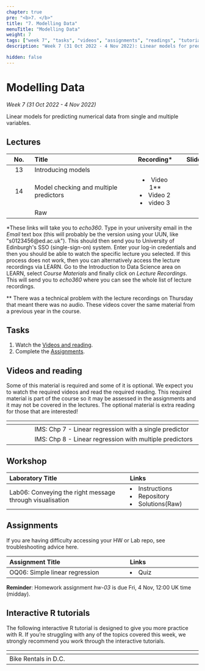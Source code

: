 ```yaml
---
chapter: true
pre: "<b>7. </b>"
title: "7. Modelling Data"
menuTitle: "Modelling Data"
weight: 7
tags: ["week 7", "tasks", "videos", "assignments", "readings", "tutorials"]
description: "Week 7 (31 Oct 2022 - 4 Nov 2022): Linear models for predicting numerical data from single and multiple variables."

hidden: false
---
```


# Modelling Data

_Week 7 (31 Oct 2022 - 4 Nov 2022)_

Linear models for predicting numerical data from single and multiple variables.

## Lectures

| <div style="width:50px;text-align:center">No.</div> | <div style="width:250px;text-align:left">Title</div> | <div style="width:100px;text-align:center">Recording*</div> |  <div style="width:80px;text-align:center">Slides</div> | <div style="width:170px;text-align:center">Additional Links</div> |
|:---:|:---------------------|:-----------:|:--------:|:------|
| 13  | Introducing models  | <span><a id = "MHL13"><i class="fas fa-file-video fa-lg"/></a></span> |<span><a id = "lecture13"><i class="fas fa-desktop fa-lg"/></a></span> | <span><a id = "GHL13">Raw<i class="fab fa-fw fa-github"/></a></span> |
| 14  | Model checking and multiple predictors  |<span><li><a id = "W8L6MH"> Video 1**</a></li><li><a id = "W8L5MH">Video 2</a></li><li><a id = "W8L6MH">video 3</a></li></span>
|<span><a id = "lecture14"><i class="fas fa-desktop fa-lg"/></a></span> | <span><a id = "GHL14">Raw<i class="fab fa-fw fa-github"/></a></span> |


<p style="text-align: left">
*These links will take you to <em>echo360</em>. Type in your university email in the <em>Email</em> text box (this will probably be the version using your UUN, like "s0123456<!-- -->@ed.ac.uk"). This should then send you to University of Edinburgh's SSO (single-sign-on) system. Enter your log-in credentials and then you should be able to watch the specific lecture you selected. If this process does not work, then you can alternatively access the lecture recordings via LEARN. Go to the Introduction to Data Science area on LEARN, select <em>Course Materials</em> and finally click on <em>Lecture Recordings</em>. This will send you to <em>echo360</em> where you can see the whole list of lecture recordings.
</p>

<p style="text-align: left">
** There was a technical problem with the lecture recordings on Thursday that meant there was no audio. These videos cover the same material from a previous year in the course.
</p>


## Tasks

<ol>
<li>Watch the <a href="#videos and reading">Videos and reading</a>.</li>
  <li>Complete the <a href="#assignments">Assignments</a>.</li>
</ol>

## Videos and reading

<p style="text-align: left">Some of this material is required and some of it is optional. We expect you to watch the required videos and read the required reading. This required material is part of the course so it may be assessed in the assignments and it may not be covered in the lectures. The optional material is extra reading for those that are interested!</p>

| <div style="width:50px"></div>  | <div style="width:420px"></div>  |  <div style="width:200px"></div> |
|:---:|:---|:---:|
| <i class="fas fa-book"></i> | IMS: <a id="IMS7">Chp 7 - Linear regression with a single predictor</a> | **Required** |
| <i class="fas fa-book"></i> | IMS: <a id="IMS8">Chp 8 - Linear regression with multiple predictors</a> | **Required** |

## Workshop

| <div style="width:300px;text-align:left">Laboratory Title</div> | <div style="width:170px;text-align:left">Links</div> | <div style="width:180px;text-align:left">Date</div> |
|:---|:---|:---|
| Lab06: 	Conveying the right message through visualisation | <li><a id="LAB5I">Instructions</a></li> <li><a id="LAB5R">Repository</a></li><li><a id="LAB5K">Solutions</a>(<a id="LAB5Kraw">Raw</a>)</li> | Fri, 4 Nov |

## Assignments

<p style="text-align: left">If you are having difficulty accessing your HW or Lab repo, see troubleshooting advice <a id="troubleshoot">here</a>.</p>

| <div style="width:300px;text-align:left">Assignment Title</div> | <div style="width:170px;text-align:left">Links</div> | <div style="width:180px;text-align:left">Due</div> |
|:---|:---|:---|
| OQ06: Simple linear regression | <li><a id="OQ6">Quiz</a></li> | Mon, 7 Nov, 12:00 UK |

<p style="text-align: left">
<b>Reminder</b>: Homework assignment <em>hw-03</em> is due Fri, 4 Nov, 12:00 UK time (midday).
</p>

<!--
## Code-along

<p style="text-align: left"> Recordings and files from Thursday's code-along.</p>

| <div style="width:200px"></div>  | <div style="width:480px"></div>  |
|:---|:---|
| Recording | <a id="CA8YT"><span style="color: red;"><i class="fab fa-youtube fa-lg"> </i></span></a> <a id="CA8MH"><span style="color: #0A1E3F;"><i class="fas fa-file-video fa-lg"></i></span></a>
| Session artifacts | <a id="CA8Rmd">.Rmd</a> <a id="CA8Md">.md</a>|
-->

## Interactive R tutorials

<p style="text-align: left"> The following interactive R tutorial is designed to give you more practice with R. If you’re struggling with any of the topics covered this week, we strongly recommend you work through the interactive tutorials.</p>

|  <div style="width:480px"></div>  |  <div style="width:200px"></div>  |
|:---|:---|
| <a id="RT10">Bike Rentals in D.C.</a> | Extra Practice |
